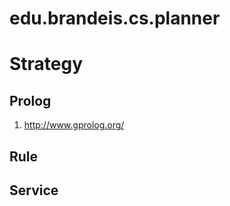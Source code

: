 # edu.brandeis.cs.planner




# Strategy

## Prolog

1. http://www.gprolog.org/

## Rule


## Service


